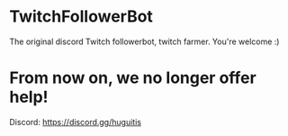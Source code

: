 # TwitchFollowerBot
The original discord Twitch followerbot, twitch farmer. You're welcome :)

# From now on, we no longer offer help!
Discord: https://discord.gg/huguitis
